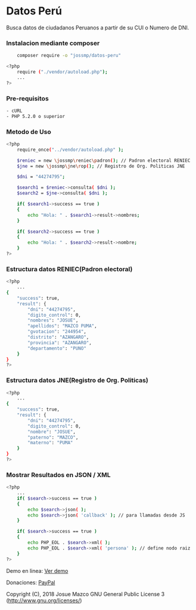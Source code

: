 # Datos Perú

Busca datos de ciudadanos Peruanos a partir de su CUI o Numero de DNI.

### Instalacion mediante composer

```sh
	composer require -o "jossmp/datos-peru"
```

```sh
<?php
    require ("./vendor/autoload.php");
    ...
?>
```

### Pre-requisitos

```sh
- cURL
- PHP 5.2.0 o superior
```

### Metodo de Uso

```sh
<?php
	require_once("../vendor/autoload.php" );

	$reniec = new \jossmp\reniec\padron(); // Padron electoral RENIEC
	$jne = new \jossmp\jne\rop(); // Registro de Org. Politicas JNE

	$dni = "44274795";

    $search1 = $reniec->consulta( $dni );
	$search2 = $jne->consulta( $dni );

    if( $search1->success == true )
	{
		echo "Hola: " . $search1->result->nombres;
	}

	if( $search2->success == true )
	{
		echo "Hola: " . $search2->result->nombre;
	}
?>
```

### Estructura datos RENIEC(Padron electoral)

```sh
<?php
	...
{
	"success": true,
	"result": {
		"dni": "44274795",
		"digito_control": 0,
		"nombres": "JOSUE",
		"apellidos": "MAZCO PUMA",
		"gvotacion": "244954",
		"distrito": "AZANGARO",
		"provincia": "AZANGARO",
		"departamento": "PUNO"
	}
}
?>
```

### Estructura datos JNE(Registro de Org. Politicas)

```sh
<?php
	...
{
	"success": true,
	"result": {
		"dni": "44274795",
		"digito_control": 0,
		"nombre": "JOSUE",
		"paterno": "MAZCO",
		"materno": "PUMA"
	}
}
?>
```

### Mostrar Resultados en JSON / XML

```sh
<?php
	...
	if( $search->success == true )
	{
		echo $search->json( );
		echo $search->json( 'callback' ); // para llamadas desde JS
	}

	if( $search->success == true )
	{
		echo PHP_EOL . $search->xml( );
		echo PHP_EOL . $search->xml( 'persona' ); // define nodo raiz
	}
?>
```

Demo en linea: [Ver demo]

Donaciones: [PayPal]

Copyright (C), 2018 Josue Mazco GNU General Public License 3 (http://www.gnu.org/licenses/)

[ver demo]: https://demos.ozonohost.com/datos-peru/
[paypal]: https://www.paypal.me/JossMP
